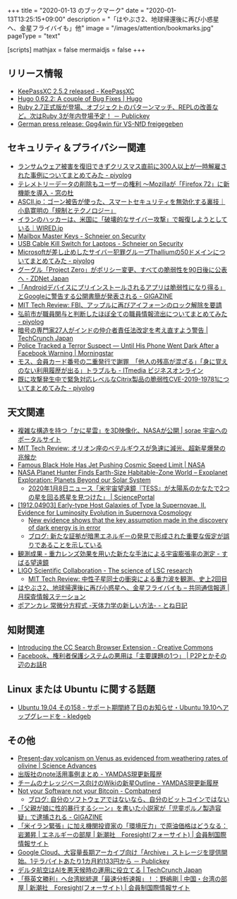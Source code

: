 +++
title = "2020-01-13 のブックマーク"
date =  "2020-01-13T13:25:15+09:00"
description = "「はやぶさ2、地球帰還後に再び小惑星へ、金星フライバイも」他"
image = "/images/attention/bookmarks.jpg"
pageType = "text"

[scripts]
  mathjax = false
  mermaidjs = false
+++

## リリース情報

- [KeePassXC 2.5.2 released - KeePassXC](https://keepassxc.org/blog/2020-01-04-2.5.2-released/)
- [Hugo 0.62.2: A couple of Bug Fixes | Hugo](https://gohugo.io/news/0.62.2-relnotes/)
- [Ruby 2.7正式版が登場、オブジェクトのパターンマッチ、REPLの改善など。次はRuby 3が年内登場予定！ － Publickey](https://www.publickey1.jp/blog/20/ruby_27replruby_3.html)
- [German press release: Gpg4win für VS-NfD freigegeben](https://gnupg.com/20200107-freigabe-vs-nfd.html)

## セキュリティ＆プライバシー関連

- [ランサムウェア被害を復旧できずクリスマス直前に300人以上が一時解雇された事例についてまとめてみた - piyolog](https://piyolog.hatenadiary.jp/entry/2020/01/05/072855)
- [テレメトリーデータの削除もユーザーの権利 ～Mozillaが「Firefox 72」に新機能を導入 - 窓の杜](https://forest.watch.impress.co.jp/docs/news/1227445.html)
- [ASCII.jp：ゴーン被告が使った、スマートセキュリティを無効化する裏技｜小島寛明の「規制とテクノロジー」](https://ascii.jp/limit/group/ida/elem/000/002/002/2002173/)
- [イランのハッカーは、米国に「破壊的なサイバー攻撃」で報復しようとしている｜WIRED.jp](https://wired.jp/2020/01/06/iran-soleimani-cyberattack-hackers/)
- [Mailbox Master Keys - Schneier on Security](https://www.schneier.com/blog/archives/2020/01/mailbox_master_.html)
- [USB Cable Kill Switch for Laptops - Schneier on Security](https://www.schneier.com/blog/archives/2020/01/usb_cable_kill_.html)
- [Microsoftが差し止めしたサイバー犯罪グループThalliumの50ドメインについてまとめてみた - piyolog](https://piyolog.hatenadiary.jp/entry/2020/01/08/065904)
- [グーグル「Project Zero」がポリシー変更、すべての脆弱性を90日後に公表へ - ZDNet Japan](https://japan.zdnet.com/article/35147804/)
- [「Androidデバイスにプリインストールされるアプリは脆弱性になり得る」とGoogleに警告する公開書簡が発表される - GIGAZINE](https://gigazine.net/news/20200109-open-letter-google/)
- [MIT Tech Review: FBI、アップルに再びアイフォーンのロック解除を要請](https://www.technologyreview.jp/nl/the-fbi-has-asked-apple-to-help-unlock-the-florida-gunmans-iphones/)
- [弘前市が職員関与と判断したほぼ全ての職員情報流出についてまとめてみた - piyolog](https://piyolog.hatenadiary.jp/entry/2020/01/10/071456)
- [暗号の専門家27人がインドの仲介者責任法改定を考え直すよう警告  |  TechCrunch Japan](https://jp.techcrunch.com/2020/01/11/2020-01-09-over-two-dozen-encryption-experts-call-on-india-to-rethink-changes-to-its-intermediary-liability-rules/)
- [Police Tracked a Terror Suspect — Until His Phone Went Dark After a Facebook Warning | Morningstar](https://www.morningstar.com/news/dow-jones/202001026663/police-tracked-a-terror-suspect-until-his-phone-went-dark-after-a-facebook-warning)
- [モス、会員カード番号の二重発行で謝罪　「他人の残高が混ざる」「身に覚えのない利用履歴が出る」トラブルも - ITmedia ビジネスオンライン](https://www.itmedia.co.jp/business/articles/2001/10/news129.html)
- [既に攻撃発生中で緊急対応レベルなCitrix製品の脆弱性CVE-2019-19781についてまとめてみた - piyolog](https://piyolog.hatenadiary.jp/entry/2020/01/12/113621)

## 天文関連

- [複雑な構造を持つ「かに星雲」を3D映像化、NASAが公開 | sorae 宇宙へのポータルサイト](https://sorae.info/astronomy/20200107-3d-crab.html)
- [MIT Tech Review: オリオン座のベテルギウスが急速に減光、超新星爆発の兆候か](https://www.technologyreview.jp/s/179481/a-star-called-betelgeuse-might-be-ready-to-explode-into-a-giant-supernova/)
- [Famous Black Hole Has Jet Pushing Cosmic Speed Limit | NASA](https://www.nasa.gov/mission_pages/chandra/images/famous-black-hole-has-jet-pushing-cosmic-speed-limit.html)
- [NASA Planet Hunter Finds Earth-Size Habitable-Zone World – Exoplanet Exploration: Planets Beyond our Solar System](https://exoplanets.nasa.gov/news/1617/nasa-planet-hunter-finds-earth-size-habitable-zone-world/)
    - [2020年1月8日ニュース「米宇宙望遠鏡『TESS』が太陽系のかなたで2つの星を回る惑星を見つけた」 | SciencePortal](https://scienceportal.jst.go.jp/news/newsflash_review/newsflash/2020/01/20200108_01.html)
- [[1912.04903] Early-type Host Galaxies of Type Ia Supernovae. II. Evidence for Luminosity Evolution in Supernova Cosmology](https://arxiv.org/abs/1912.04903)
    - [New evidence shows that the key assumption made in the discovery of dark energy is in error](https://phys.org/news/2020-01-evidence-key-assumption-discovery-dark.html)
    - [ブログ: 新たな証拠が暗黒エネルギーの発見で形成された重要な仮定が誤りであることを示している](https://okuranagaimo.blogspot.com/2020/01/blog-post_8.html)
- [観測成果 - 重力レンズ効果を用いた新たな手法による宇宙膨張率の測定 - すばる望遠鏡](https://subarutelescope.org/Pressrelease/2020/01/08/j_index.html)
- [LIGO Scientific Collaboration - The science of LSC research](https://www.ligo.org/science/Publication-GW190425/index.php)
    - [MIT Tech Review: 中性子星同士の衝突による重力波を観測、史上2回目](https://www.technologyreview.jp/nl/more-gravitational-waves-have-been-spotted-from-another-neutron-star-smash/)
- [はやぶさ2、地球帰還後に再び小惑星へ、金星フライバイも – 共同通信報道 | 月探査情報ステーション](https://moonstation.jp/blog/asteroidexp/hayabusa2/hayabusa2-to-continue-near-earth-asteroid-exploration-with-venus-flyby)
- [ポアンカレ 常微分方程式 -天体力学の新しい方法- - とね日記](https://blog.goo.ne.jp/ktonegaw/e/8dc81ef7e48c812b56befcc2345d59d4)

## 知財関連

- [Introducing the CC Search Browser Extension - Creative Commons](https://creativecommons.org/2020/01/06/cc-search-browser-extension/)
- [Facebook、権利者保護システムの悪用は「主要課題の1つ」 | P2Pとかその辺のお話R](https://p2ptk.org/copyright/3037)

## Linux または Ubuntu に関する話題

- [Ubuntu 19.04 その158 - サポート期間終了日のお知らせ・Ubuntu 19.10へアップグレードを - kledgeb](https://kledgeb.blogspot.com/2020/01/ubuntu-1904-158-ubuntu-1910.html)

## その他

- [Present-day volcanism on Venus as evidenced from weathering rates of olivine | Science Advances](https://advances.sciencemag.org/content/6/1/eaax7445)
- [出版社のnote活用事例まとめ - YAMDAS現更新履歴](https://yamdas.hatenablog.com/entry/20200106/publishers-note)
- [チームのナレッジベース向けのWikiの新星Outline - YAMDAS現更新履歴](https://yamdas.hatenablog.com/entry/20200106/outline-wiki)
- [Not your Software not your Bitcoin - Combatnerd](https://combatnerd.com/news/not-your-software-not-your-bitcoin/)
    - [ブログ: 自分のソフトウェアではないなら、自分のビットコインではない](https://okuranagaimo.blogspot.com/2020/01/blog-post_7.html)
- [「父親が娘に性的暴行するシーン」を書いた小説家が「児童ポルノ製造容疑」で逮捕される - GIGAZINE](https://gigazine.net/news/20200107-author-charged-with-child-porn-novel/)
- [「米イラン緊張」に加え機関投資家の「環境圧力」で原油価格はどうなる：岩瀬昇 | エネルギーの部屋 | 新潮社　Foresight(フォーサイト) | 会員制国際情報サイト](https://www.fsight.jp/articles/-/46350)
- [Google Cloud、大容量長期アーカイブ向け「Archive」ストレージを提供開始。1テラバイトあたり1カ月約133円から － Publickey](https://www.publickey1.jp/blog/20/google_cloudarchive11133.html)
- [デルタ航空はAIを悪天候時の運用に役立てる  |  TechCrunch Japan](https://jp.techcrunch.com/2020/01/10/2020-01-07-delta-air-lines-bets-on-ai-to-help-its-operations-run-smoothly-in-bad-weather/)
- [「蔡英文勝利」へ台湾総統選「最速分析速報」！：野嶋剛 | 中国・台湾の部屋 | 新潮社　Foresight(フォーサイト) | 会員制国際情報サイト](https://www.fsight.jp/articles/-/46367)
